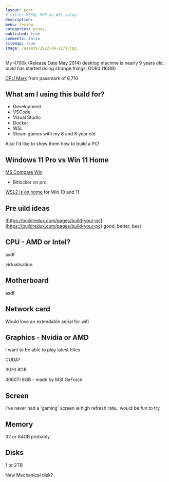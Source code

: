 ```yaml
---
layout: post
# title: MSSQL PHP on WSL setup
description: 
menu: review
categories: proxy
published: true 
comments: false     
sitemap: true
image: /assets/2022-09-22/1.jpg
---
```


<!-- ![alt text](/assets/2022-11-03/2.jpg "email")](/assets/2022-11-03/2.jpg) -->


My 4790k (Release Date May 2014) desktop machine is nearly 9 years old. build has started doing strange things. DDR3 (16GB)

[CPU Mark](https://www.passmark.com/products/performancetest/) from passmark of 8,710 



## What am I using this build for?

- Development
- VSCode
- Visual Studio
- Docker
- WSL
- Steam games with my 6 and 8 year old

Also I'd like to show them how to build a PC!

## Windows 11 Pro vs Win 11 Home

[MS Compare Win](https://www.microsoft.com/en-us/windows/compare-windows-11-home-vs-pro-versions?r=1)

- Bitlocker on pro

[WSL2 is on home](https://learn.microsoft.com/en-us/windows/wsl/faq#wsl-2) for Win 10 and 11

## Pre uild ideas

[https://buildredux.com/pages/build-your-pc](https://buildredux.com/pages/build-your-pc) good, better, best


## CPU - AMD or Intel?

asdf

virtualisation

## Motherboard

asdf

## Network card

Would love an extendable aerial for wifi

## Graphics - Nvidia or AMD

I want to be able to play latest titles

CUDA?

3070 8GB

3060Ti 8GB - made by MSI GeForce

## Screen

I've never had a 'gaming' screen ie high refresh rate.. would be fun to try


## Memory

32 or 64GB probably

## Disks

1 or 2TB



New Mechanical disk?